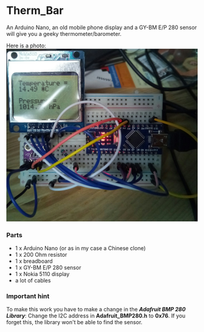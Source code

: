 # Therm_Bar

An Arduino Nano, an old mobile phone display and a GY-BM E/P 280 sensor will give you a geeky thermometer/barometer.

Here is a photo:
![Photo of the contraption](./therm_bar.jpg)

### Parts

* 1 x Arduino Nano (or as in my case a Chinese clone)
* 1 x 200 Ohm resistor
* 1 x breadboard
* 1 x GY-BM E/P 280 sensor
* 1 x Nokia 5110 display
* a lot of cables

### Important hint

To make this work you have to make a change in the **_Adafruit BMP 280 Library_**: Change the I2C address in **Adafruit_BMP280.h** to **0x76**. If you forget this, the library won't be able to find the sensor.